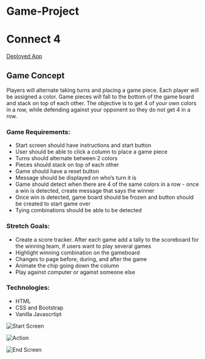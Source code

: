 # Game-Project

# Connect 4

[Deployed App](https://mitchgemma.github.io/Connect-4/)

## Game Concept

Players will alternate taking turns and placing a game piece. Each player will be assigned a color. Game pieces will fall to the bottom of the game board and stack on top of each other. The objective is to get 4 of your own colors in a row, while defending against your opponent so they do not get 4 in a row.

### Game Requirements:

- Start screen should have instructions and start button
- User should be able to click a column to place a game piece
- Turns should alternate between 2 colors
- Pieces should stack on top of each other
- Game should have a reset button
- Message should be displayed on who’s turn it is
- Game should detect when there are 4 of the same colors in a row - once a win is detected, create message that says the winner
- Once win is detected, game board should be frozen and button should be created to start game over
- Tying combinations should be able to be detected

### Stretch Goals:

- Create a score tracker. After each game add a tally to the scoreboard for the winning team, if users want to play several games
- Highlight winning combination on the gameboard
- Changes to page before, during, and after the game
- Animate the chip going down the column
- Play against computer or against someone else

### Technologies:

- HTML
- CSS and Bootstrap
- Vanilla Javascrtipt

![Start Screen](https://i.imgur.com/M4plDPd.png)

![Action](https://i.imgur.com/OvcTYvr.png)

![End Screen](https://i.imgur.com/q7uzpkD.png)
